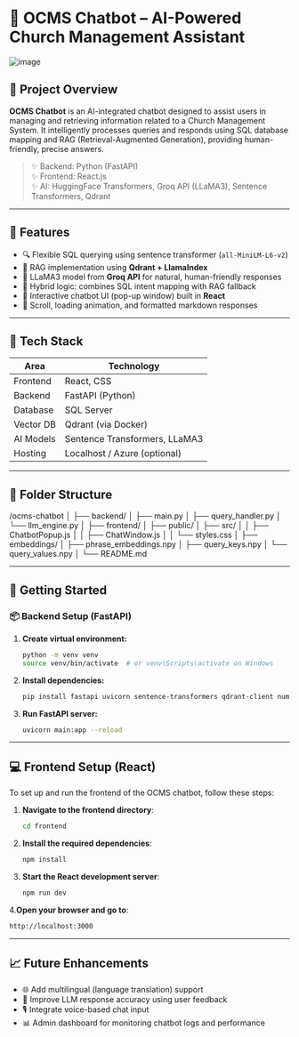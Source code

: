 # 🛐 OCMS Chatbot – AI-Powered Church Management Assistant

![image](https://github.com/user-attachments/assets/3ec9d356-b6fa-4a5e-8fa0-50a22fe644cf)


## 📌 Project Overview

**OCMS Chatbot** is an AI-integrated chatbot designed to assist users in managing and retrieving information related to a Church Management System. It intelligently processes queries and responds using SQL database mapping and RAG (Retrieval-Augmented Generation), providing human-friendly, precise answers.

> ✨ Backend: Python (FastAPI)  
> ✨ Frontend: React.js  
> ✨ AI: HuggingFace Transformers, Groq API (LLaMA3), Sentence Transformers, Qdrant

---

## 🧠 Features

- 🔍 Flexible SQL querying using sentence transformer (`all-MiniLM-L6-v2`)
- 🧾 RAG implementation using **Qdrant + LlamaIndex**
- 🤖 LLaMA3 model from **Groq API** for natural, human-friendly responses
- 🧠 Hybrid logic: combines SQL intent mapping with RAG fallback
- 💬 Interactive chatbot UI (pop-up window) built in **React**
- 📁 Scroll, loading animation, and formatted markdown responses

---

## 🧱 Tech Stack

| Area       | Technology                     |
|------------|--------------------------------|
| Frontend   | React, CSS                     |
| Backend    | FastAPI (Python)               |
| Database   | SQL Server                     |
| Vector DB  | Qdrant (via Docker)            |
| AI Models  | Sentence Transformers, LLaMA3  |
| Hosting    | Localhost / Azure (optional)   |

---

## 📂 Folder Structure
/ocms-chatbot
│
├── backend/
│ ├── main.py
│ ├── query_handler.py
│ └── llm_engine.py
│
├── frontend/
│ ├── public/
│ ├── src/
│ │ ├── ChatbotPopup.js
│ │ ├── ChatWindow.js
│ │ └── styles.css
│
├── embeddings/
│ ├── phrase_embeddings.npy
│ ├── query_keys.npy
│ └── query_values.npy
│
└── README.md


---

## 🚀 Getting Started

### 📦 Backend Setup (FastAPI)

1. **Create virtual environment:**
   ```bash
   python -m venv venv
   source venv/bin/activate  # or venv\Scripts\activate on Windows
   ```

2. **Install dependencies:**
   ```bash
   pip install fastapi uvicorn sentence-transformers qdrant-client numpy
   ```

3. **Run FastAPI server:**
   ```bash
   uvicorn main:app --reload
   ```


---

## 💻 Frontend Setup (React)

To set up and run the frontend of the OCMS chatbot, follow these steps:

1. **Navigate to the frontend directory**:
   ```bash
   cd frontend
   ```

2. **Install the required dependencies**:
   ```bash
   npm install
   ```

3. **Start the React development server**:
   ```bash
   npm run dev
   ```

4.**Open your browser and go to**:
   ```bash
   http://localhost:3000
   ```


---

## 📈 Future Enhancements

- 🌐 Add multilingual (language translation) support
- 🧠 Improve LLM response accuracy using user feedback
- 🎙️ Integrate voice-based chat input
- 📊 Admin dashboard for monitoring chatbot logs and performance
